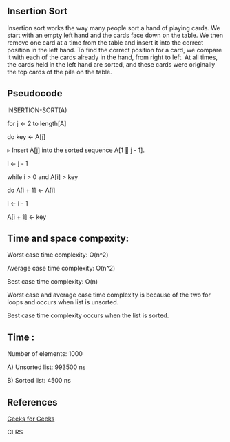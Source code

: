 ## Insertion Sort
Insertion sort works the way many people sort a hand of playing cards. We start
with an empty left hand and the cards face down on the table. We then remove one card at a
time from the table and insert it into the correct position in the left hand. To find the correct
position for a card, we compare it with each of the cards already in the hand, from right to
left. At all times, the cards held in the left hand are sorted, and
these cards were originally the top cards of the pile on the table.

## Pseudocode
INSERTION-SORT(A)

for j ← 2 to length[A]

do key ← A[j]

▹ Insert A[j] into the sorted sequence A[1  j - 1].

i ← j - 1

while i > 0 and A[i] > key

do A[i + 1] ← A[i]

i ← i - 1

A[i + 1] ← key

## Time and space compexity:
Worst case time complexity: O(n^2)

Average case time complexity: O(n^2)

Best case time complexity: O(n)

Worst case and average case time complexity is because of the two for loops and occurs when list is unsorted.

Best case time complexity occurs when the list is sorted.



## Time :
Number of elements: 1000

A) Unsorted list: 993500 ns

B) Sorted list: 4500 ns

## References
<a href = "https://www.geeksforgeeks.org/insertion-sort/">Geeks for Geeks</a>

CLRS
